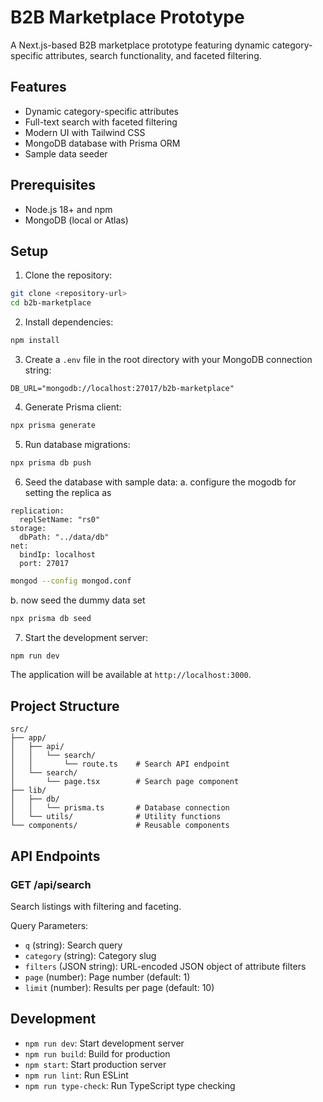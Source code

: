 # B2B Marketplace Prototype

A Next.js-based B2B marketplace prototype featuring dynamic category-specific attributes, search functionality, and faceted filtering.

## Features

- Dynamic category-specific attributes
- Full-text search with faceted filtering
- Modern UI with Tailwind CSS
- MongoDB database with Prisma ORM
- Sample data seeder

## Prerequisites

- Node.js 18+ and npm
- MongoDB (local or Atlas)

## Setup

1. Clone the repository:
```bash
git clone <repository-url>
cd b2b-marketplace
```

2. Install dependencies:
```bash
npm install
```

3. Create a `.env` file in the root directory with your MongoDB connection string:
```
DB_URL="mongodb://localhost:27017/b2b-marketplace"
```

4. Generate Prisma client:
```bash
npx prisma generate
```

5. Run database migrations:
```bash
npx prisma db push
```

6. Seed the database with sample data:
a. configure the mogodb for setting the replica as
```
replication:
  replSetName: "rs0"
storage:
  dbPath: "../data/db"
net:
  bindIp: localhost
  port: 27017 
```
```bash
mongod --config mongod.conf 
```
b. now seed the dummy data set
```bash
npx prisma db seed
```

7. Start the development server:
```bash
npm run dev
```

The application will be available at `http://localhost:3000`.

## Project Structure

```
src/
├── app/
│   ├── api/
│   │   └── search/
│   │       └── route.ts    # Search API endpoint
│   └── search/
│       └── page.tsx        # Search page component
├── lib/
│   ├── db/
│   │   └── prisma.ts       # Database connection
│   └── utils/              # Utility functions
└── components/             # Reusable components
```

## API Endpoints

### GET /api/search

Search listings with filtering and faceting.

Query Parameters:
- `q` (string): Search query
- `category` (string): Category slug
- `filters` (JSON string): URL-encoded JSON object of attribute filters
- `page` (number): Page number (default: 1)
- `limit` (number): Results per page (default: 10)

## Development

- `npm run dev`: Start development server
- `npm run build`: Build for production
- `npm start`: Start production server
- `npm run lint`: Run ESLint
- `npm run type-check`: Run TypeScript type checking 